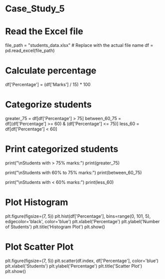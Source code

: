 # Case_Study_5
# Read the Excel file
file_path = "students_data.xlsx"  # Replace with the actual file name
df = pd.read_excel(file_path)

# Calculate percentage
df['Percentage'] = (df['Marks'] / 15) * 100

# Categorize students
greater_75 = df[df['Percentage'] > 75]
between_60_75 = df[(df['Percentage'] >= 60) & (df['Percentage'] <= 75)]
less_60 = df[df['Percentage'] < 60]

# Print categorized students
print("\nStudents with > 75% marks:")
print(greater_75)

print("\nStudents with 60% to 75% marks:")
print(between_60_75)

print("\nStudents with < 60% marks:")
print(less_60)

# Plot Histogram
plt.figure(figsize=(7, 5))
plt.hist(df['Percentage'], bins=range(0, 101, 5), edgecolor='black', color='blue')
plt.xlabel('Percentage')
plt.ylabel('Number of Students')
plt.title('Histogram Plot')
plt.show()

# Plot Scatter Plot
plt.figure(figsize=(7, 5))
plt.scatter(df.index, df['Percentage'], color='blue')
plt.xlabel('Students')
plt.ylabel('Percentage')
plt.title('Scatter Plot')
plt.show()
